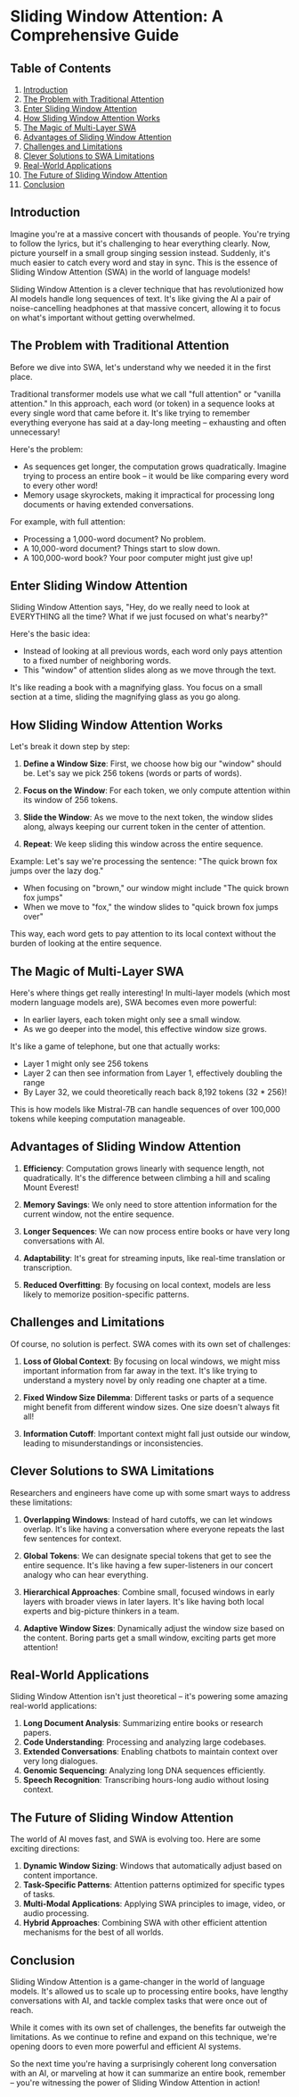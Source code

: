 # Sliding Window Attention: A Comprehensive Guide

## Table of Contents
1. [Introduction](#introduction)
2. [The Problem with Traditional Attention](#the-problem-with-traditional-attention)
3. [Enter Sliding Window Attention](#enter-sliding-window-attention)
4. [How Sliding Window Attention Works](#how-sliding-window-attention-works)
5. [The Magic of Multi-Layer SWA](#the-magic-of-multi-layer-swa)
6. [Advantages of Sliding Window Attention](#advantages-of-sliding-window-attention)
7. [Challenges and Limitations](#challenges-and-limitations)
8. [Clever Solutions to SWA Limitations](#clever-solutions-to-swa-limitations)
9. [Real-World Applications](#real-world-applications)
10. [The Future of Sliding Window Attention](#the-future-of-sliding-window-attention)
11. [Conclusion](#conclusion)

## Introduction

Imagine you're at a massive concert with thousands of people. You're trying to follow the lyrics, but it's challenging to hear everything clearly. Now, picture yourself in a small group singing session instead. Suddenly, it's much easier to catch every word and stay in sync. This is the essence of Sliding Window Attention (SWA) in the world of language models!

Sliding Window Attention is a clever technique that has revolutionized how AI models handle long sequences of text. It's like giving the AI a pair of noise-cancelling headphones at that massive concert, allowing it to focus on what's important without getting overwhelmed.

## The Problem with Traditional Attention

Before we dive into SWA, let's understand why we needed it in the first place.

Traditional transformer models use what we call "full attention" or "vanilla attention." In this approach, each word (or token) in a sequence looks at every single word that came before it. It's like trying to remember everything everyone has said at a day-long meeting – exhausting and often unnecessary!

Here's the problem:
- As sequences get longer, the computation grows quadratically. Imagine trying to process an entire book – it would be like comparing every word to every other word!
- Memory usage skyrockets, making it impractical for processing long documents or having extended conversations.

For example, with full attention:
- Processing a 1,000-word document? No problem.
- A 10,000-word document? Things start to slow down.
- A 100,000-word book? Your poor computer might just give up!

## Enter Sliding Window Attention

Sliding Window Attention says, "Hey, do we really need to look at EVERYTHING all the time? What if we just focused on what's nearby?"

Here's the basic idea:
- Instead of looking at all previous words, each word only pays attention to a fixed number of neighboring words.
- This "window" of attention slides along as we move through the text.

It's like reading a book with a magnifying glass. You focus on a small section at a time, sliding the magnifying glass as you go along.

## How Sliding Window Attention Works

Let's break it down step by step:

1. **Define a Window Size**: First, we choose how big our "window" should be. Let's say we pick 256 tokens (words or parts of words).

2. **Focus on the Window**: For each token, we only compute attention within its window of 256 tokens.

3. **Slide the Window**: As we move to the next token, the window slides along, always keeping our current token in the center of attention.

4. **Repeat**: We keep sliding this window across the entire sequence.

Example:
Let's say we're processing the sentence: "The quick brown fox jumps over the lazy dog."
- When focusing on "brown," our window might include "The quick brown fox jumps"
- When we move to "fox," the window slides to "quick brown fox jumps over"

This way, each word gets to pay attention to its local context without the burden of looking at the entire sequence.

## The Magic of Multi-Layer SWA

Here's where things get really interesting! In multi-layer models (which most modern language models are), SWA becomes even more powerful:

- In earlier layers, each token might only see a small window.
- As we go deeper into the model, this effective window size grows.

It's like a game of telephone, but one that actually works:
- Layer 1 might only see 256 tokens
- Layer 2 can then see information from Layer 1, effectively doubling the range
- By Layer 32, we could theoretically reach back 8,192 tokens (32 * 256)!

This is how models like Mistral-7B can handle sequences of over 100,000 tokens while keeping computation manageable.

## Advantages of Sliding Window Attention

1. **Efficiency**: Computation grows linearly with sequence length, not quadratically. It's the difference between climbing a hill and scaling Mount Everest!

2. **Memory Savings**: We only need to store attention information for the current window, not the entire sequence.

3. **Longer Sequences**: We can now process entire books or have very long conversations with AI.

4. **Adaptability**: It's great for streaming inputs, like real-time translation or transcription.

5. **Reduced Overfitting**: By focusing on local context, models are less likely to memorize position-specific patterns.

## Challenges and Limitations

Of course, no solution is perfect. SWA comes with its own set of challenges:

1. **Loss of Global Context**: By focusing on local windows, we might miss important information from far away in the text. It's like trying to understand a mystery novel by only reading one chapter at a time.

2. **Fixed Window Size Dilemma**: Different tasks or parts of a sequence might benefit from different window sizes. One size doesn't always fit all!

3. **Information Cutoff**: Important context might fall just outside our window, leading to misunderstandings or inconsistencies.

## Clever Solutions to SWA Limitations

Researchers and engineers have come up with some smart ways to address these limitations:

1. **Overlapping Windows**: Instead of hard cutoffs, we can let windows overlap. It's like having a conversation where everyone repeats the last few sentences for context.

2. **Global Tokens**: We can designate special tokens that get to see the entire sequence. It's like having a few super-listeners in our concert analogy who can hear everything.

3. **Hierarchical Approaches**: Combine small, focused windows in early layers with broader views in later layers. It's like having both local experts and big-picture thinkers in a team.

4. **Adaptive Window Sizes**: Dynamically adjust the window size based on the content. Boring parts get a small window, exciting parts get more attention!

## Real-World Applications

Sliding Window Attention isn't just theoretical – it's powering some amazing real-world applications:

1. **Long Document Analysis**: Summarizing entire books or research papers.
2. **Code Understanding**: Processing and analyzing large codebases.
3. **Extended Conversations**: Enabling chatbots to maintain context over very long dialogues.
4. **Genomic Sequencing**: Analyzing long DNA sequences efficiently.
5. **Speech Recognition**: Transcribing hours-long audio without losing context.

## The Future of Sliding Window Attention

The world of AI moves fast, and SWA is evolving too. Here are some exciting directions:

1. **Dynamic Window Sizing**: Windows that automatically adjust based on content importance.
2. **Task-Specific Patterns**: Attention patterns optimized for specific types of tasks.
3. **Multi-Modal Applications**: Applying SWA principles to image, video, or audio processing.
4. **Hybrid Approaches**: Combining SWA with other efficient attention mechanisms for the best of all worlds.

## Conclusion

Sliding Window Attention is a game-changer in the world of language models. It's allowed us to scale up to processing entire books, have lengthy conversations with AI, and tackle complex tasks that were once out of reach.

While it comes with its own set of challenges, the benefits far outweigh the limitations. As we continue to refine and expand on this technique, we're opening doors to even more powerful and efficient AI systems.

So the next time you're having a surprisingly coherent long conversation with an AI, or marveling at how it can summarize an entire book, remember – you're witnessing the power of Sliding Window Attention in action!
